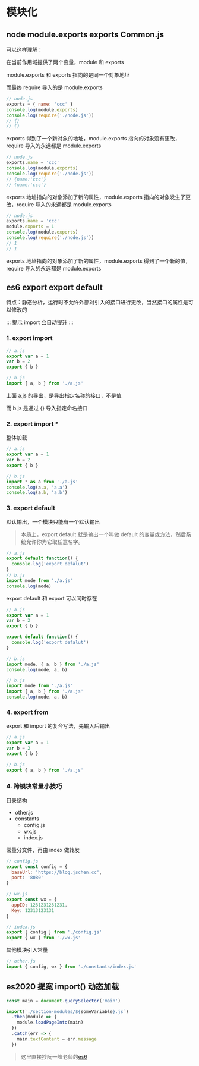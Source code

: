 
# 模块化

## node module.exports exports Common.js

可以这样理解：

在当前作用域提供了两个变量，module 和 exports

module.exports 和 exports 指向的是同一个对象地址

而最终 require 导入的是 module.exports

```js
// node.js
exports = { name: 'ccc' }
console.log(module.exports)
console.log(require('./node.js'))
// {}
// {}
```

exports 得到了一个新对象的地址，module.exports 指向的对象没有更改，require 导入的永远都是 module.exports

```js
// node.js
exports.name = 'ccc'
console.log(module.exports)
console.log(require('./node.js'))
// {name:'ccc'}
// {name:'ccc'}
```

exports 地址指向的对象添加了新的属性，module.exports 指向的对象发生了更改，require 导入的永远都是 module.exports

```js
// node.js
exports.name = 'ccc'
module.exports = 1
console.log(module.exports)
console.log(require('./node.js'))
// 1
// 1
```

exports 地址指向的对象添加了新的属性，module.exports 得到了一个新的值，require 导入的永远都是 module.exports

## es6 export export default

特点：静态分析，运行时不允许外部对引入的接口进行更改，当然接口的属性是可以修改的

::: 提示
import 会自动提升
:::

### 1. export import

```js
// a.js
export var a = 1
var b = 2
export { b }

// b.js
import { a, b } from './a.js'
```

上面 a.js 的导出，是导出指定名称的接口，不是值

而 b.js 是通过 {} 导入指定命名接口

### 2. export import \*

整体加载

```js
// a.js
export var a = 1
var b = 2
export { b }

// b.js
import * as a from './a.js'
console.log(a.a, 'a.a')
console.log(a.b, 'a.b')
```

### 3. export default

默认输出，一个模块只能有一个默认输出

> 本质上，export default 就是输出一个叫做 default 的变量或方法，然后系统允许你为它取任意名字。

```js
// a.js
export default function() {
  console.log('export defalut')
}
// b.js
import mode from './a.js'
console.log(mode)
```

export default 和 export 可以同时存在

```js
// a.js
export var a = 1
var b = 2
export { b }

export default function() {
  console.log('export defalut')
}

// b.js
import mode, { a, b } from './a.js'
console.log(mode, a, b)

// b.js
import mode from './a.js'
import { a, b } from './a.js'
console.log(mode, a, b)
```

### 4. export from

export 和 import 的复合写法，先输入后输出

```js
// a.js
export var a = 1
var b = 2
export { b }

// b.js
export { a, b } from './a.js'
```

### 4. 跨模块常量小技巧

目录结构

- other.js
- constants
  - config.js
  - wx.js
  - index.js

常量分文件，再由 index 做转发

```js
// config.js
export const config = {
  baseUrl: 'https://blog.jschen.cc',
  port: '8080'
}
```

```js
// wx.js
export const wx = {
  appID: 1231231231231,
  Key: 12313123131
}
```

```js
// index.js
export { config } from './config.js'
export { wx } from './wx.js'
```

其他模块引入常量

```js
// other.js
import { config, wx } from './constants/index.js'
```

## es2020 提案 import() 动态加载

```js
const main = document.querySelector('main')

import(`./section-modules/${someVariable}.js`)
  .then(module => {
    module.loadPageInto(main)
  })
  .catch(err => {
    main.textContent = err.message
  })
```

> 这里直接抄阮一峰老师的[es6](https://es6.ruanyifeng.com/#docs/module#import)


